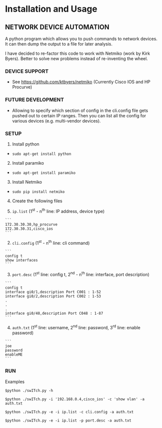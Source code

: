# Installation and Usage 

## NETWORK DEVICE AUTOMATION

A python program which allows you to push commands to network devices.  It
can then dump the output to a file for later analysis.

I have decided to re-factor this code to work with Netmiko (work by Kirk Byers).
Better to solve new problems instead of re-inventing the wheel.


### DEVICE SUPPORT

* See https://github.com/ktbyers/netmiko (Currently Cisco IOS and HP Procurve)

### FUTURE DEVELOPMENT

* Allowing to specify which section of config in the cli.config file gets pushed out to certain IP ranges.  Then you can list all the config for various devices (e.g. multi-vendor devices).

### SETUP

1. Install python 
  * `sudo apt-get install python`


2. Install paramiko
  * `sudo apt-get install paramiko`


3. Install Netmiko
  * `sudo pip install netmiko`


4. Create the following files

  1. `ip.list` (1<sup>st</sup> - n<sup>th</sup> line: IP address, device type)


    ```
    172.30.30.30,hp_procurve
    172.30.30.31,cisco_ios
    ```


  2. `cli.config` (1<sup>st</sup> - n<sup>th</sup> line: cli command)


    ```
    config t
    show interfaces
    ```


  3. `port.desc` (1<sup>st</sup> line: config t, 2<sup>nd</sup> - n<sup>th</sup> line: interface, port description)


    ```
    config t
    interface gi0/1,description Port C001 : 1-52
    interface gi0/2,description Port C002 : 1-53
    .
    .
    .
    interface gi0/48,description Port C048 : 1-87
    ```


  4. `auth.txt` (1<sup>st</sup> line: username, 2<sup>nd</sup> line: password, 3<sup>rd</sup> line: enable password)


    ```
    joe
    password
    enableME
    ```


### RUN

Examples


`$python ./swITch.py -h`


`$python ./swITch.py -i '192.168.0.4,cisco_ios' -c 'show vlan' -a auth.txt`


`$python ./swITch.py -e -i ip.list -c cli.config -a auth.txt`


`$python ./swITch.py -e -i ip.list -p port.desc -a auth.txt`
